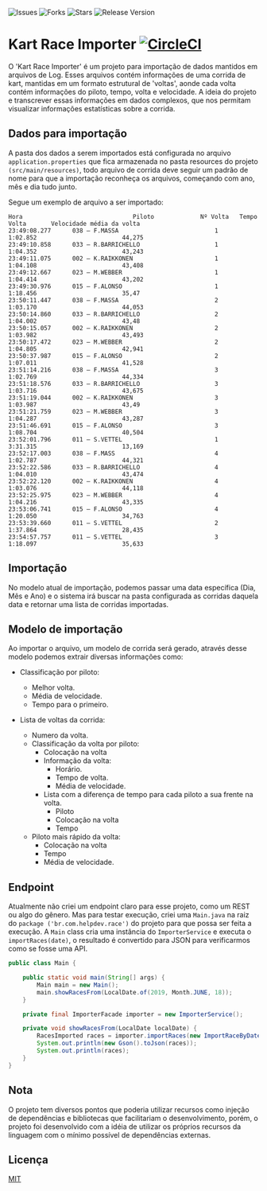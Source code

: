 ![Issues](https://img.shields.io/github/issues/gbzarelli/kart-race-importer.svg) ![Forks](https://img.shields.io/github/forks/gbzarelli/kart-race-importer.svg) ![Stars](https://img.shields.io/github/stars/gbzarelli/kart-race-importer.svg) ![Release Version](https://img.shields.io/github/release/gbzarelli/kart-race-importer.svg)

# Kart Race Importer [![CircleCI](https://circleci.com/gh/gbzarelli/kart-race-importer.svg?style=svg)](https://circleci.com/gh/gbzarelli/kart-race-importer)

O 'Kart Race Importer' é um projeto para importação de dados mantidos
em arquivos de Log. Esses arquivos contém informações de uma corrida
de kart, mantidas em um formato estrutural de 'voltas', aonde cada volta
contém informações do piloto, tempo, volta e velocidade. A ideia do
projeto e transcrever essas informações em dados complexos, que nos 
permitam visualizar informações estatísticas sobre a corrida.

## Dados para importação

A pasta dos dados a serem importados está configurada no arquivo
`application.properties` que fica armazenada no pasta resources do projeto
`(src/main/resources)`, todo arquivo de corrida deve seguir um padrão 
de nome para que a importação reconheça os arquivos, começando com ano, mês 
e dia tudo junto.

Segue um exemplo de arquivo a ser importado:

```text
Hora                               Piloto             Nº Volta   Tempo Volta       Velocidade média da volta
23:49:08.277      038 – F.MASSA                           1		1:02.852                        44,275
23:49:10.858      033 – R.BARRICHELLO                     1		1:04.352                        43,243
23:49:11.075      002 – K.RAIKKONEN                       1		1:04.108                        43,408
23:49:12.667      023 – M.WEBBER                          1		1:04.414                        43,202
23:49:30.976      015 – F.ALONSO                          1		1:18.456                        35,47
23:50:11.447      038 – F.MASSA                           2		1:03.170                        44,053
23:50:14.860      033 – R.BARRICHELLO                     2		1:04.002                        43,48
23:50:15.057      002 – K.RAIKKONEN                       2		1:03.982                        43,493
23:50:17.472      023 – M.WEBBER                          2		1:04.805                        42,941
23:50:37.987      015 – F.ALONSO                          2		1:07.011                        41,528
23:51:14.216      038 – F.MASSA                           3		1:02.769                        44,334
23:51:18.576      033 – R.BARRICHELLO                     3		1:03.716                        43,675
23:51:19.044      002 – K.RAIKKONEN                       3		1:03.987                        43,49
23:51:21.759      023 – M.WEBBER                          3		1:04.287                        43,287
23:51:46.691      015 – F.ALONSO                          3		1:08.704                        40,504
23:52:01.796      011 – S.VETTEL                          1		3:31.315                        13,169
23:52:17.003      038 – F.MASS                            4		1:02.787                        44,321
23:52:22.586      033 – R.BARRICHELLO                     4		1:04.010                        43,474
23:52:22.120      002 – K.RAIKKONEN                       4		1:03.076                        44,118
23:52:25.975      023 – M.WEBBER                          4		1:04.216                        43,335
23:53:06.741      015 – F.ALONSO                          4		1:20.050                        34,763
23:53:39.660      011 – S.VETTEL                          2		1:37.864                        28,435
23:54:57.757      011 – S.VETTEL                          3		1:18.097                        35,633
```

## Importação

No modelo atual de importação, podemos passar uma data específica (Dia, Mês
e Ano) e o sistema irá buscar na pasta configurada as corridas daquela data
e retornar uma lista de corridas importadas.

## Modelo de importação

Ao importar o arquivo, um modelo de corrida será gerado, através desse 
modelo podemos extrair diversas informações como:

- Classificação por piloto:
    - Melhor volta.
    - Média de velocidade.
    - Tempo para o primeiro.

- Lista de voltas da corrida:
    - Numero da volta.
    - Classificação da volta por piloto:
        - Colocação na volta
        - Informação da volta:
            - Horário.
            - Tempo de volta.
            - Média de velocidade.
        - Lista com a diferença de tempo para cada piloto a sua frente na volta.
            - Piloto
            - Colocação na volta
            - Tempo
    - Piloto mais rápido da volta:
        - Colocação na volta
        - Tempo
        - Média de velocidade.

## Endpoint

Atualmente não criei um endpoint claro para esse projeto, como um REST ou algo
do gênero. Mas para testar execução, criei uma `Main.java` na raiz do `package ('br.com.helpdev.race')` do projeto 
para que possa ser feita a execução. A `Main` class cria uma instância
do `ImporterService` e executa o `importRaces(date)`, o resultado é
convertido para JSON para verificarmos como se fosse uma API. 

```java
public class Main {

    public static void main(String[] args) {
        Main main = new Main();
        main.showRacesFrom(LocalDate.of(2019, Month.JUNE, 18));
    }

    private final ImporterFacade importer = new ImporterService();

    private void showRacesFrom(LocalDate localDate) {
        RacesImported races = importer.importRaces(new ImportRaceByDate(localDate));
        System.out.println(new Gson().toJson(races));
        System.out.println(races);
    }
}
```

## Nota

O projeto tem diversos pontos que poderia utilizar recursos como
injeção de dependências e bibliotecas que 
facilitariam o desenvolvimento, porém, o projeto foi desenvolvido com 
a idéia de utilizar os próprios recursos da linguagem com o mínimo 
possível de dependências externas.

## Licença
[MIT](https://choosealicense.com/licenses/mit/)
